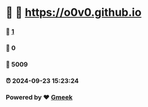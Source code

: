 # 🌸  :link: https://o0v0.github.io 
### :page_facing_up: [1](https://o0v0.github.io/tag.html) 
### :speech_balloon: 0 
### :hibiscus: 5009 
### :alarm_clock: 2024-09-23 15:23:24 
### Powered by :heart: [Gmeek](https://github.com/Meekdai/Gmeek)
